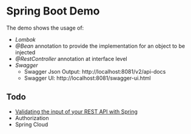 # Spring Boot Demo

The demo shows the usage of:

- _Lombok_
- _@Bean_ annotation to provide the implementation for an object to be injected
- _@RestController_ annotation at interface level
- _Swagger_
    - Swagger Json Output: http://localhost:8081/v2/api-docs
    - Swagger UI: http://localhost:8081/swagger-ui.html

## Todo

- [Validating the input of your REST API with Spring](https://dimitr.im/validating-the-input-of-your-rest-api-with-spring)
- Authorization
- Spring Cloud
 
